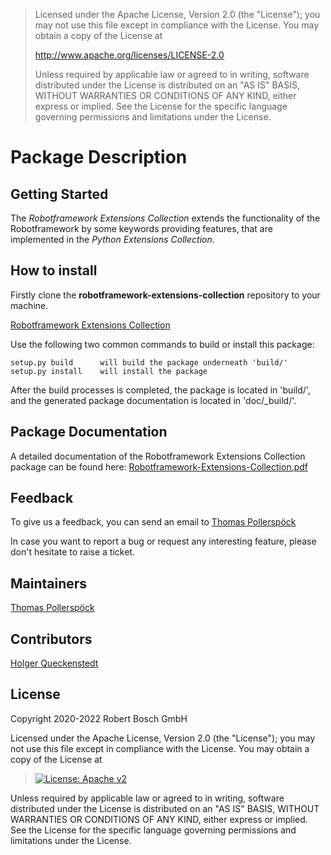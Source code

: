 > Licensed under the Apache License, Version 2.0 (the \"License\"); you
> may not use this file except in compliance with the License. You may
> obtain a copy of the License at
>
> <http://www.apache.org/licenses/LICENSE-2.0>
>
> Unless required by applicable law or agreed to in writing, software
> distributed under the License is distributed on an \"AS IS\" BASIS,
> WITHOUT WARRANTIES OR CONDITIONS OF ANY KIND, either express or
> implied. See the License for the specific language governing
> permissions and limitations under the License.

# Package Description

## Getting Started

The *Robotframework Extensions Collection* extends the functionality of
the Robotframework by some keywords providing features, that are
implemented in the *Python Extensions Collection*.

## How to install

Firstly clone the **robotframework-extensions-collection** repository to
your machine.

[Robotframework Extensions
Collection](https://github.com/test-fullautomation/robotframework-extensions-collection)

Use the following two common commands to build or install this package:

``` 
setup.py build      will build the package underneath 'build/'
setup.py install    will install the package
```

After the build processes is completed, the package is located in
\'build/\', and the generated package documentation is located in
\'doc/\_build/\'.

## Package Documentation

A detailed documentation of the Robotframework Extensions Collection
package can be found here:
[Robotframework-Extensions-Collection.pdf](https://github.com/test-fullautomation/robotframework-extensions-collection/blob/develop/doc/_build/latex/Robotframework-Extensions-Collection.pdf)

## Feedback

To give us a feedback, you can send an email to [Thomas
Pollerspöck](mailto:Thomas.Pollerspoeck@de.bosch.com)

In case you want to report a bug or request any interesting feature,
please don\'t hesitate to raise a ticket.

## Maintainers

[Thomas Pollerspöck](mailto:Thomas.Pollerspoeck@de.bosch.com)

## Contributors

[Holger Queckenstedt](mailto:Holger.Queckenstedt@de.bosch.com)

## License

Copyright 2020-2022 Robert Bosch GmbH

Licensed under the Apache License, Version 2.0 (the \"License\"); you
may not use this file except in compliance with the License. You may
obtain a copy of the License at

> [![License: Apache
> v2](https://img.shields.io/pypi/l/robotframework.svg)](http://www.apache.org/licenses/LICENSE-2.0.html)

Unless required by applicable law or agreed to in writing, software
distributed under the License is distributed on an \"AS IS\" BASIS,
WITHOUT WARRANTIES OR CONDITIONS OF ANY KIND, either express or implied.
See the License for the specific language governing permissions and
limitations under the License.
